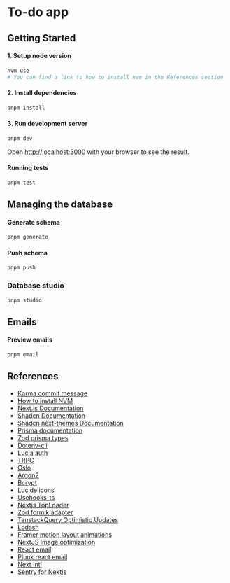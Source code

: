 # To-do app

## Getting Started

#### 1. Setup node version

```bash
nvm use
# You can find a link to how to install nvm in the References section
```

#### 2. Install dependencies

```bash
pnpm install
```

#### 3. Run development server

```bash
pnpm dev
```

Open [http://localhost:3000](http://localhost:3000) with your browser to see the result.

#### Running tests

```bash
pnpm test
```

## Managing the database

#### Generate schema

```bash
pnpm generate
```

#### Push schema

```bash
pnpm push
```

### Database studio

```bash
pnpm studio
```

## Emails

#### Preview emails

```bash
pnpm email
```

## References

-   [Karma commit message](https://karma-runner.github.io/6.4/dev/git-commit-msg.html)
-   [How to install NVM](https://www.freecodecamp.org/news/node-version-manager-nvm-install-guide)
-   [Next.js Documentation](https://nextjs.org/docs)
-   [Shadcn Documentation](https://ui.shadcn.com/docs)
-   [Shadcn next-themes Documentation](https://ui.shadcn.com/docs/dark-mode/next)
-   [Prisma documentation](https://www.prisma.io/docs/getting-started/setup-prisma/start-from-scratch/relational-databases-typescript-postgresql)
-   [Zod prisma types](https://www.npmjs.com/package/zod-prisma-types#zod-prisma-types-)
-   [Dotenv-cli](https://www.npmjs.com/package/dotenv-cli)
-   [Lucia auth](https://lucia-auth.com/)
-   [TRPC](https://trpc.io/docs/client/nextjs/setup)
-   [Oslo](https://oslo.js.org/)
-   [Argon2](https://www.npmjs.com/package/@node-rs/argon2)
-   [Bcrypt](https://www.npmjs.com/package/@node-rs/bcrypt)
-   [Lucide icons](https://lucide.dev/guide/packages/lucide-react)
-   [Usehooks-ts](https://usehooks-ts.com/introduction)
-   [Nextjs TopLoader](https://www.npmjs.com/package/nextjs-toploader)
-   [Zod formik adapter](https://www.npmjs.com/package/zod-formik-adapter)
-   [TanstackQuery Optimistic Updates](https://tanstack.com/query/v4/docs/framework/react/guides/optimistic-updates)
-   [Lodash](https://lodash.com/)
-   [Framer motion layout animations](https://www.framer.com/motion/layout-animations/)
-   [NextJS Image optimization](https://nextjs.org/docs/messages/install-sharp)
-   [React email](https://react.email/)
-   [Plunk react email](https://docs.useplunk.com/guides/react-email)
-   [Next Intl](https://next-intl-docs.vercel.app/docs/getting-started/app-router)
-   [Sentry for Nextjs](https://docs.sentry.io/platforms/javascript/guides/nextjs/)
